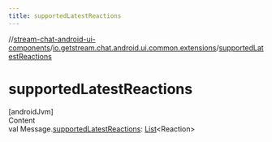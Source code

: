 ```yaml
---
title: supportedLatestReactions
---
```

//[stream-chat-android-ui-components](../../index.md)/[io.getstream.chat.android.ui.common.extensions](index.md)/[supportedLatestReactions](supportedLatestReactions.md)



# supportedLatestReactions  
[androidJvm]  
Content  
val Message.[supportedLatestReactions](supportedLatestReactions.md): [List](https://kotlinlang.org/api/latest/jvm/stdlib/kotlin.collections/-list/index.html)&lt;Reaction&gt;  



